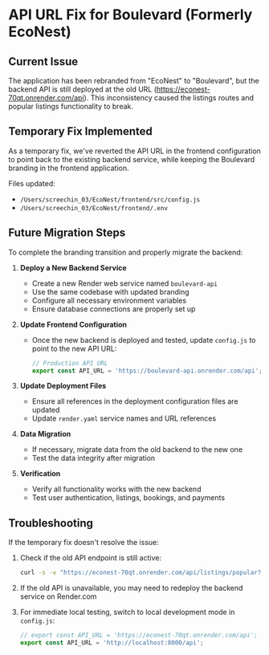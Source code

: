 # API URL Fix for Boulevard (Formerly EcoNest)

## Current Issue

The application has been rebranded from "EcoNest" to "Boulevard", but the backend API is still deployed at the old URL (https://econest-70qt.onrender.com/api). This inconsistency caused the listings routes and popular listings functionality to break.

## Temporary Fix Implemented

As a temporary fix, we've reverted the API URL in the frontend configuration to point back to the existing backend service, while keeping the Boulevard branding in the frontend application.

Files updated:
- `/Users/screechin_03/EcoNest/frontend/src/config.js`
- `/Users/screechin_03/EcoNest/frontend/.env`

## Future Migration Steps

To complete the branding transition and properly migrate the backend:

1. **Deploy a New Backend Service**
   - Create a new Render web service named `boulevard-api`
   - Use the same codebase with updated branding
   - Configure all necessary environment variables
   - Ensure database connections are properly set up

2. **Update Frontend Configuration**
   - Once the new backend is deployed and tested, update `config.js` to point to the new API URL:
     ```javascript
     // Production API URL
     export const API_URL = 'https://boulevard-api.onrender.com/api';
     ```

3. **Update Deployment Files**
   - Ensure all references in the deployment configuration files are updated
   - Update `render.yaml` service names and URL references

4. **Data Migration**
   - If necessary, migrate data from the old backend to the new one
   - Test the data integrity after migration

5. **Verification**
   - Verify all functionality works with the new backend
   - Test user authentication, listings, bookings, and payments

## Troubleshooting

If the temporary fix doesn't resolve the issue:

1. Check if the old API endpoint is still active:
   ```bash
   curl -s -v "https://econest-70qt.onrender.com/api/listings/popular?limit=1"
   ```

2. If the old API is unavailable, you may need to redeploy the backend service on Render.com

3. For immediate local testing, switch to local development mode in `config.js`:
   ```javascript
   // export const API_URL = 'https://econest-70qt.onrender.com/api';
   export const API_URL = 'http://localhost:8000/api';
   ```
